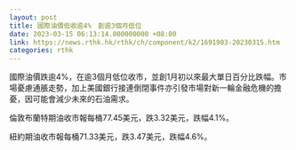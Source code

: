 ```yaml
---
layout: post
title: 國際油價低收逾4%　創逾3個月低位
date: 2023-03-15 06:13:14.000000000 +08:00
link: https://news.rthk.hk/rthk/ch/component/k2/1691983-20230315.htm
categories: rthk
---
```


國際油價跌逾4%，在逾3個月低位收市，並創1月初以來最大單日百分比跌幅。市場憂慮通脹走勢，加上美國銀行接連倒閉事件亦引發市場對新一輪金融危機的擔憂，因可能會減少未來的石油需求。

倫敦布蘭特期油收市報每桶77.45美元，跌3.32美元，跌幅4.1%。

紐約期油收市報每桶71.33美元，跌3.47美元，跌幅4.6%。
